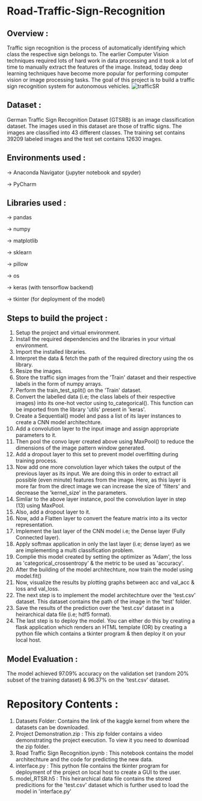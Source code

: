 # Road-Traffic-Sign-Recognition

## Overview :
Traffic sign recognition is the process of automatically identifying which class the respective sign belongs to. The earlier Computer Vision techniques required lots of hard work in data processing and it took a lot of time to manually extract the features of the image. Instead, today deep learning techniques have become more popular for performing computer vision or image processing tasks. The goal of this project is to build a traffic sign recognition system for autonomous vehicles.
![trafficSR](https://user-images.githubusercontent.com/55687431/86936099-2da20900-c15b-11ea-991a-508e9b86ecc1.jpg)



## Dataset :
German Traffic Sign Recognition Dataset (GTSRB) is an image classification dataset.
The images used in this dataset are those of traffic signs. The images are classified into 43 different classes. The training set contains 39209 labeled images and the test set contains 12630 images.


## Environments used :
-> Anaconda Navigator (jupyter notebook and spyder)

-> PyCharm


## Libraries used :
-> pandas

-> numpy

-> matplotlib

-> sklearn

-> pillow

-> os

-> keras (with tensorflow backend)

-> tkinter (for deployment of the model)


## Steps to build the project :
1) Setup the project and virtual environment.
2) Install the required dependencies and the libraries in your virtual environment.
3) Import the installed libraries.
4) Interpret the data & fetch the path of the required directory using the os library.
5) Resize the images.
6) Store the traffic sign images from the 'Train' dataset and their respective labels in the form of numpy arrays.
7) Perform the train_test_split() on the 'Train' dataset. 
8) Convert the labelled data (i.e; the class labels of their respective images) into its one-hot vector using to_categorical(). This function can be imported from the library 'utils' present in 'keras'.
9) Create a Sequential() model and pass a list of its layer instances to create a CNN model architechture.
10) Add a convolution layer to the input image and assign appropriate parameters to it.
11) Then pool the convo layer created above using MaxPool() to reduce the dimensions of the image pattern window generated.
12) Add a dropout layer to this set to prevent model overfitting during training process.
13) Now add one more convolution layer which takes the output of the previous layer as its input. We are doing this in order to extract all possible (even minute) features from the image. Here, as this layer is more far from the direct image we can increase the size of 'filters' and decrease the 'kernel_size' in the parameters.
14) Simliar to the above layer instance, pool the convolution layer in step (13) using MaxPool.
15) Also, add a dropout layer to it.
16) Now, add a Flatten layer to convert the feature matrix into a its vector representation.
17) Implement the last layer of the CNN model i.e; the Dense layer (Fully Connected layer).
18) Apply softmax application in only the last layer (i.e; dense layer) as we are implementing a multi classification problem.
19) Complie this model created by setting the optimizer as 'Adam', the loss as 'categorical_crossentropy' & the metric to be used as 'accuracy'.
20) After the building of the model architechture, now train the model using model.fit()
21) Now, visualize the results by plotting graphs between acc and val_acc & loss and val_loss.
22) The next step is to implement the model architechture over the 'test.csv' dataset. This dataset contains the path of the image in the 'test' folder.
23) Save the results of the prediction over the 'test.csv' dataset in a heirarchical data file (i.e; hdf5 format).
24) The last step is to deploy the model. You can either do this by creating a flask application which renders an HTML template (OR) by creating a python file which contains a tkinter program & then deploy it on your local host.


## Model Evaluation :
The model achieved 97.09% accuracy on the validation set (random 20% subset of the training dataset) & 96.37% on the 'test.csv' dataset.



# Repository Contents :
1) Datasets Folder: Contains the link of the kaggle kernel from where the datasets can be downloaded.
2) Project Demonstration.zip : This zip folder contains a video demonstrating the project execution. To view it you need to download the zip folder.
3) Road Traffic Sign Recognition.ipynb : This notebook contains the model architechture and the code for predicting the new data.
4) interface.py : This python file contains the tkinter program for deployment of the project on local host to create a GUI to the user.
5) model_RTSR.h5 : This heirarchical data file contains the stored predicitions for the 'test.csv' dataset which is further used to load the model in 'interface.py'
